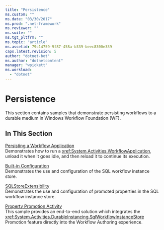 ```yaml
---
title: "Persistence"
ms.custom: ""
ms.date: "03/30/2017"
ms.prod: ".net-framework"
ms.reviewer: ""
ms.suite: ""
ms.tgt_pltfrm: ""
ms.topic: "article"
ms.assetid: 79c14759-9f87-458a-b339-beec8300e339
caps.latest.revision: 5
author: "dotnet-bot"
ms.author: "dotnetcontent"
manager: "wpickett"
ms.workload: 
  - "dotnet"
---
```

# Persistence
This section contains samples that demonstrate persisting workflows to a durable medium in Windows Workflow Foundation (WF).  
  
## In This Section  
 [Persisting a Workflow Application](../../../../docs/framework/windows-workflow-foundation/samples/persisting-a-workflow-application.md)  
 Demonstrates how to run a <xref:System.Activities.WorkflowApplication>, unload it when it goes idle, and then reload it to continue its execution.  
  
 [Built-in Configuration](../../../../docs/framework/windows-workflow-foundation/samples/built-in-configuration.md)  
 Demonstrates the use and configuration of the SQL workflow instance store.  
  
 [SQLStoreExtensibility](../../../../docs/framework/windows-workflow-foundation/samples/sqlstoreextensibility.md)  
 Demonstrates the use and configuration of promoted properties in the SQL workflow instance store.  
  
 [Property Promotion Activity](../../../../docs/framework/windows-workflow-foundation/samples/property-promotion-activity.md)  
 This sample provides an end-to-end solution which integrates the <xref:System.Activities.DurableInstancing.SqlWorkflowInstanceStore> Promotion feature directly into the Workflow Authoring experience.
